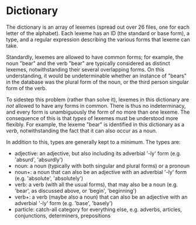 # Dictionary

The dictionary is an array of lexemes (spread out over 26 files, one for each letter of the alphabet). Each lexeme has an ID (the standard or base form), a type, and a regular expression describing the various forms that lexeme can take.

Standardly, lexemes are allowed to have common forms; for example, the noun "bear" and the verb "bear" are typically considered as distinct lexemes, notwithstanding their several overlapping forms. On this understanding, it would be undeterminable whether an instance of "bears" in the database was the plural form of the noun, or the third person singular form of the verb.

To sidestep this problem (rather than solve it), lexemes in this dictionary are *not* allowed to have any forms in common. There is thus no indeterminacy, and every form is unambiguously the form of no more than one lexeme. The consequence of this is that *types* of lexemes must be understood more flexibly. For example, the lexeme "bear" is identified in this dictionary as a *verb*, notwithstanding the fact that it can also occur as a noun.

In addition to this, types are generally kept to a minimum. The types are:

- adjective: an adjective, but also including its adverbial '-ly' form (e.g. 'absurd', 'absurdly')
- noun: a noun (typically with both singular and plural forms) or a pronoun
- noun+: a noun that can also be an adjective with an adverbial '-ly' form (e.g. 'absolute', 'absolutely')
- verb: a verb (with all the usual forms), that may also be a noun (e.g. 'bear', as discussed above, or 'begin', 'beginning')
- verb+: a verb (maybe also a noun) that can also be an adjective with an adverbial '-ly' form (e.g. 'base', 'basely')
- particle: catch-all category for everything else, e.g. adverbs, articles, conjunctions, determiners, prepositions

